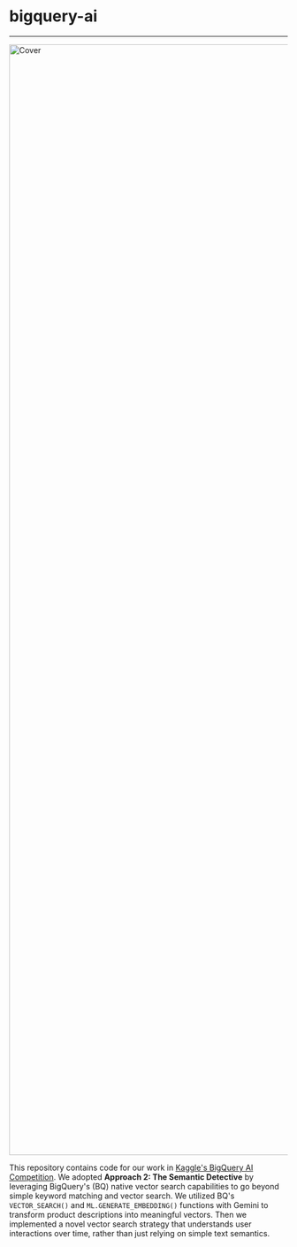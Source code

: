 # bigquery-ai
---
<img width="3596" height="2008" alt="Cover" src="https://github.com/user-attachments/assets/c8fc852f-e470-44b8-83f4-7a2010bcc081" />

This repository contains code for our work in [Kaggle's BigQuery AI Competition](https://www.kaggle.com/competitions/bigquery-ai-hackathon/writeups). We adopted **Approach 2: The Semantic Detective** by leveraging BigQuery's (BQ) native vector search capabilities to go beyond simple keyword matching and vector search. We utilized BQ's `VECTOR_SEARCH()` and `ML.GENERATE_EMBEDDING()` functions with Gemini to transform product descriptions into meaningful vectors. Then we implemented a novel vector search strategy that understands user interactions over time, rather than just relying on simple text semantics.
